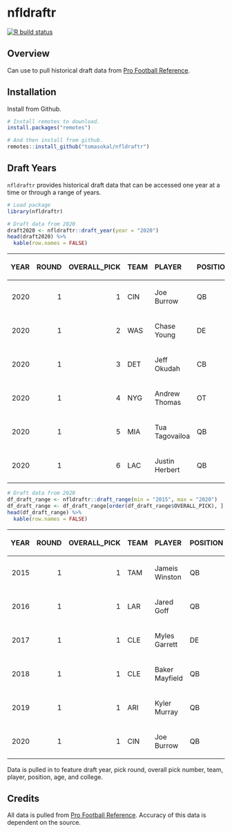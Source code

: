 
<!-- README.md is generated from README.Rmd. Please edit that file -->

# nfldraftr

<!-- badges: start -->

[![R build
status](https://github.com/tomasokal/nfldraftr/workflows/R-CMD-check/badge.svg)](https://github.com/tomasokal/nfldraftr/actions)
<!-- badges: end -->

## Overview

Can use to pull historical draft data from [Pro Football
Reference](https://www.pro-football-reference.com/).

## Installation

Install from Github.

``` r
# Install remotes to download.
install.packages("remotes")

# And then install from github.
remotes::install_github("tomasokal/nfldraftr")
```

## Draft Years

`nfldraftr` provides historical draft data that can be accessed one year
at a time or through a range of years.

``` r
# Load package
library(nfldraftr)

# Draft data from 2020
draft2020 <- nfldraftr::draft_year(year = "2020")
head(draft2020) %>% 
  kable(row.names = FALSE) 
```

<table>

<thead>

<tr>

<th style="text-align:right;">

YEAR

</th>

<th style="text-align:right;">

ROUND

</th>

<th style="text-align:right;">

OVERALL\_PICK

</th>

<th style="text-align:left;">

TEAM

</th>

<th style="text-align:left;">

PLAYER

</th>

<th style="text-align:left;">

POSITION

</th>

<th style="text-align:right;">

AGE

</th>

<th style="text-align:left;">

COLLEGE

</th>

</tr>

</thead>

<tbody>

<tr>

<td style="text-align:right;">

2020

</td>

<td style="text-align:right;">

1

</td>

<td style="text-align:right;">

1

</td>

<td style="text-align:left;">

CIN

</td>

<td style="text-align:left;">

Joe Burrow

</td>

<td style="text-align:left;">

QB

</td>

<td style="text-align:right;">

23

</td>

<td style="text-align:left;">

LSU

</td>

</tr>

<tr>

<td style="text-align:right;">

2020

</td>

<td style="text-align:right;">

1

</td>

<td style="text-align:right;">

2

</td>

<td style="text-align:left;">

WAS

</td>

<td style="text-align:left;">

Chase Young

</td>

<td style="text-align:left;">

DE

</td>

<td style="text-align:right;">

21

</td>

<td style="text-align:left;">

Ohio St. 

</td>

</tr>

<tr>

<td style="text-align:right;">

2020

</td>

<td style="text-align:right;">

1

</td>

<td style="text-align:right;">

3

</td>

<td style="text-align:left;">

DET

</td>

<td style="text-align:left;">

Jeff Okudah

</td>

<td style="text-align:left;">

CB

</td>

<td style="text-align:right;">

21

</td>

<td style="text-align:left;">

Ohio St. 

</td>

</tr>

<tr>

<td style="text-align:right;">

2020

</td>

<td style="text-align:right;">

1

</td>

<td style="text-align:right;">

4

</td>

<td style="text-align:left;">

NYG

</td>

<td style="text-align:left;">

Andrew Thomas

</td>

<td style="text-align:left;">

OT

</td>

<td style="text-align:right;">

21

</td>

<td style="text-align:left;">

Georgia

</td>

</tr>

<tr>

<td style="text-align:right;">

2020

</td>

<td style="text-align:right;">

1

</td>

<td style="text-align:right;">

5

</td>

<td style="text-align:left;">

MIA

</td>

<td style="text-align:left;">

Tua Tagovailoa

</td>

<td style="text-align:left;">

QB

</td>

<td style="text-align:right;">

22

</td>

<td style="text-align:left;">

Alabama

</td>

</tr>

<tr>

<td style="text-align:right;">

2020

</td>

<td style="text-align:right;">

1

</td>

<td style="text-align:right;">

6

</td>

<td style="text-align:left;">

LAC

</td>

<td style="text-align:left;">

Justin Herbert

</td>

<td style="text-align:left;">

QB

</td>

<td style="text-align:right;">

22

</td>

<td style="text-align:left;">

Oregon

</td>

</tr>

</tbody>

</table>

``` r
# Draft data from 2020
df_draft_range <- nfldraftr::draft_range(min = "2015", max = "2020")
df_draft_range <- df_draft_range[order(df_draft_range$OVERALL_PICK), ]
head(df_draft_range) %>% 
  kable(row.names = FALSE) 
```

<table>

<thead>

<tr>

<th style="text-align:right;">

YEAR

</th>

<th style="text-align:right;">

ROUND

</th>

<th style="text-align:right;">

OVERALL\_PICK

</th>

<th style="text-align:left;">

TEAM

</th>

<th style="text-align:left;">

PLAYER

</th>

<th style="text-align:left;">

POSITION

</th>

<th style="text-align:right;">

AGE

</th>

<th style="text-align:left;">

COLLEGE

</th>

</tr>

</thead>

<tbody>

<tr>

<td style="text-align:right;">

2015

</td>

<td style="text-align:right;">

1

</td>

<td style="text-align:right;">

1

</td>

<td style="text-align:left;">

TAM

</td>

<td style="text-align:left;">

Jameis Winston

</td>

<td style="text-align:left;">

QB

</td>

<td style="text-align:right;">

21

</td>

<td style="text-align:left;">

Florida St. 

</td>

</tr>

<tr>

<td style="text-align:right;">

2016

</td>

<td style="text-align:right;">

1

</td>

<td style="text-align:right;">

1

</td>

<td style="text-align:left;">

LAR

</td>

<td style="text-align:left;">

Jared Goff

</td>

<td style="text-align:left;">

QB

</td>

<td style="text-align:right;">

21

</td>

<td style="text-align:left;">

California

</td>

</tr>

<tr>

<td style="text-align:right;">

2017

</td>

<td style="text-align:right;">

1

</td>

<td style="text-align:right;">

1

</td>

<td style="text-align:left;">

CLE

</td>

<td style="text-align:left;">

Myles Garrett

</td>

<td style="text-align:left;">

DE

</td>

<td style="text-align:right;">

21

</td>

<td style="text-align:left;">

Texas A\&M

</td>

</tr>

<tr>

<td style="text-align:right;">

2018

</td>

<td style="text-align:right;">

1

</td>

<td style="text-align:right;">

1

</td>

<td style="text-align:left;">

CLE

</td>

<td style="text-align:left;">

Baker Mayfield

</td>

<td style="text-align:left;">

QB

</td>

<td style="text-align:right;">

23

</td>

<td style="text-align:left;">

Oklahoma

</td>

</tr>

<tr>

<td style="text-align:right;">

2019

</td>

<td style="text-align:right;">

1

</td>

<td style="text-align:right;">

1

</td>

<td style="text-align:left;">

ARI

</td>

<td style="text-align:left;">

Kyler Murray

</td>

<td style="text-align:left;">

QB

</td>

<td style="text-align:right;">

22

</td>

<td style="text-align:left;">

Oklahoma

</td>

</tr>

<tr>

<td style="text-align:right;">

2020

</td>

<td style="text-align:right;">

1

</td>

<td style="text-align:right;">

1

</td>

<td style="text-align:left;">

CIN

</td>

<td style="text-align:left;">

Joe Burrow

</td>

<td style="text-align:left;">

QB

</td>

<td style="text-align:right;">

23

</td>

<td style="text-align:left;">

LSU

</td>

</tr>

</tbody>

</table>

Data is pulled in to feature draft year, pick round, overall pick
number, team, player, position, age, and college.

## Credits

All data is pulled from [Pro Football
Reference](https://www.pro-football-reference.com/). Accuracy of this
data is dependent on the source.
